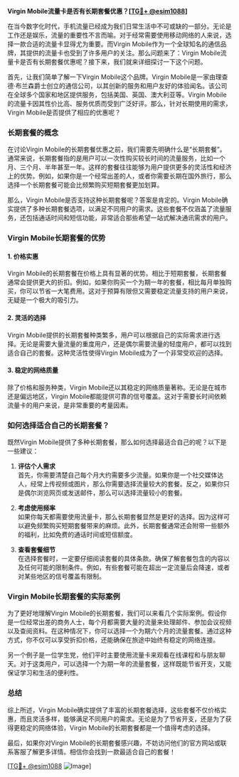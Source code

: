 **Virgin Mobile流量卡是否有长期套餐优惠？[[TG💪+ @esim1088](https://t.me/s/esim1088)]**

在当今数字化时代，手机流量已经成为我们日常生活中不可或缺的一部分。无论是工作还是娱乐，流量的重要性不言而喻。对于经常需要使用移动网络的人来说，选择一款合适的流量卡显得尤为重要。而Virgin Mobile作为一个全球知名的通信品牌，其提供的流量卡也受到了许多用户的关注。那么问题来了：Virgin Mobile流量卡是否有长期套餐优惠呢？接下来，我们就来详细探讨一下这个问题。

首先，让我们简单了解一下Virgin Mobile这个品牌。Virgin Mobile是一家由理查德·布兰森爵士创立的通信公司，以其创新的服务和用户友好的体验闻名。该公司在全球多个国家和地区提供服务，包括美国、英国、澳大利亚等。Virgin Mobile的流量卡因其性价比高、服务优质而受到广泛好评。那么，针对长期使用的需求，Virgin Mobile是否提供了相应的优惠呢？

### 长期套餐的概念

在讨论Virgin Mobile的长期套餐优惠之前，我们需要先明确什么是“长期套餐”。通常来说，长期套餐指的是用户可以一次性购买较长时间的流量服务，比如一个月、三个月、半年甚至一年。这样的套餐往往能够为用户提供更多的灵活性和经济上的优势。例如，如果你是一个经常出差的人，或者你需要长期在国外旅行，那么选择一个长期套餐可能会比频繁购买短期套餐更加划算。

那么，Virgin Mobile是否支持这种长期套餐呢？答案是肯定的。Virgin Mobile确实提供了多种长期套餐选项，以满足不同用户的需求。这些套餐不仅涵盖了流量服务，还包括通话时间和短信功能，非常适合那些希望一站式解决通讯需求的用户。

### Virgin Mobile长期套餐的优势

#### 1. **价格实惠**
Virgin Mobile的长期套餐在价格上具有显著的优势。相比于短期套餐，长期套餐通常会提供更大的折扣。例如，如果你购买一个为期一年的套餐，相比每月单独购买，你可以节省一大笔费用。这对于预算有限但又需要稳定流量支持的用户来说，无疑是一个极大的吸引力。

#### 2. **灵活的选择**
Virgin Mobile提供的长期套餐种类繁多，用户可以根据自己的实际需求进行选择。无论是需要大量流量的重度用户，还是偶尔需要流量的轻度用户，都可以找到适合自己的套餐。这种灵活性使得Virgin Mobile成为了一个非常受欢迎的选择。

#### 3. **稳定的网络质量**
除了价格和服务种类，Virgin Mobile还以其稳定的网络质量著称。无论是在城市还是偏远地区，Virgin Mobile都能提供可靠的信号覆盖。这对于需要长时间依赖流量卡的用户来说，是非常重要的考量因素。

### 如何选择适合自己的长期套餐？

既然Virgin Mobile提供了多种长期套餐，那么如何选择最适合自己的呢？以下是一些建议：

1. **评估个人需求**  
   首先，你需要清楚自己每个月大约需要多少流量。如果你是一个社交媒体达人，经常上传视频或图片，那么你需要选择流量较大的套餐。反之，如果你只是偶尔浏览网页或发送邮件，那么可以选择流量较小的套餐。

2. **考虑使用频率**  
   如果你每天都需要使用流量卡，那么长期套餐显然是更好的选择。因为这样可以避免频繁购买短期套餐带来的麻烦。此外，长期套餐通常还会附带一些额外的福利，比如免费的通话时间或短信额度。

3. **查看套餐细节**  
   在选择套餐时，一定要仔细阅读套餐的具体条款。确保了解套餐包含的内容以及任何可能的限制条件。例如，有些套餐可能在超出一定流量后会降速，或者对某些地区的信号覆盖有限制。

### Virgin Mobile长期套餐的实际案例

为了更好地理解Virgin Mobile的长期套餐，我们可以来看几个实际案例。假设你是一位经常出差的商务人士，每个月都需要大量的流量来处理邮件、参加会议视频以及查阅资料。在这种情况下，你可以选择一个为期六个月的流量套餐。通过这种方式，你不仅可以享受折扣价格，还能确保在旅途中始终有稳定的网络连接。

另一个例子是一位学生党，他们平时主要使用流量卡来观看在线课程和与朋友聊天。对于这类用户，可以选择一个为期一年的流量套餐，这样既能节省开支，又能保证学习和生活的便利性。

### 总结

综上所述，Virgin Mobile确实提供了丰富的长期套餐选择，这些套餐不仅价格实惠，而且灵活多样，能够满足不同用户的需求。无论是为了节省开支，还是为了获得更稳定的网络体验，Virgin Mobile的长期套餐都是一个值得考虑的选择。

最后，如果你对Virgin Mobile的长期套餐感兴趣，不妨访问他们的官方网站或联系客服了解更多详情。相信你会找到一款最适合自己的套餐！

[[TG💪+ @esim1088](https://t.me/s/esim1088) ![Image](https://i.postimg.cc/4NQfJmqS/Snipaste-2025-05-13-00-14-12.png)]